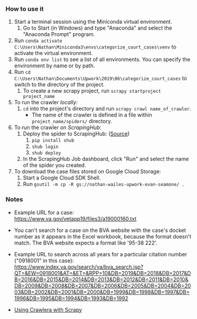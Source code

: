### How to use it

1. Start a terminal session using the Miniconda virtual environment.
   1. Go to Start (in Windows) and type "Anaconda" and select the "Anaconda 
   Prompt" program.
1. Run `conda activate C:\Users\Nathan\Miniconda3\envs\categorize_court_cases\venv`
to activate the virtual environment.
  1. Run `conda env list` to see a list of all environments.  You can specify 
  the environment by name or by path.
1. Run `cd C:\Users\Nathan\Documents\Upwork\2019\06\categorize_court_cases` to 
switch to the directory of the project.
   1. To create a new scrapy project, run `scrapy startproject project_name`
1. To run the crawler *locally*:
   1. `cd` into the project's directory and run `scrapy crawl name_of_crawler`.
        - The name of the crawler is defined in a file within `project_name/spiders/`
        directory.
1. To run the crawler *on ScrapingHub*:
    1. Deploy the spider to ScrapingHub: ([Source](
    https://www.youtube.com/watch?v=JYch0zRmcgU))
       1. `pip install shub`
       1. `shub login`
       1. `shub deploy`
    1. In the ScrapingHub Job dashboard, click "Run" and select the name of the
    spider you created.
1. To download the case files stored on Google Cloud Storage:
    1. Start a Google Cloud SDK Shell.
    1. Run `gsutil -m cp -R gs://nathan-wailes-upwork-evan-seamone/ .`



### Notes
- Example URL for a case: https://www.va.gov/vetapp19/files3/a19000160.txt
- You can't search for a case on the BVA website with the case's docket number
as it appears in the Excel workbook, 
because the format doesn't match.  The BVA website expects a format like
'95-38 222'.
- Example URL to search across all years for a particular citation number
("0918001" in this case):
https://www.index.va.gov/search/va/bva_search.jsp?QT=&EW=0918001&AT=&ET=&RPP=10&DB=2019&DB=2018&DB=2017&DB=2016&DB=2015&DB=2014&DB=2013&DB=2012&DB=2011&DB=2010&DB=2009&DB=2008&DB=2007&DB=2006&DB=2005&DB=2004&DB=2003&DB=2002&DB=2001&DB=2000&DB=1999&DB=1998&DB=1997&DB=1996&DB=1995&DB=1994&DB=1993&DB=1992

- [Using Crawlera with Scrapy](https://support.scrapinghub.com/support/solutions/articles/22000188399-using-crawlera-with-scrapy)
